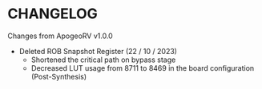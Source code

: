 # CHANGELOG 

Changes from ApogeoRV v1.0.0

- Deleted ROB Snapshot Register (22 / 10 / 2023)
    * Shortened the critical path on bypass stage
    * Decreased LUT usage from 8711 to 8469 in the board configuration (Post-Synthesis)